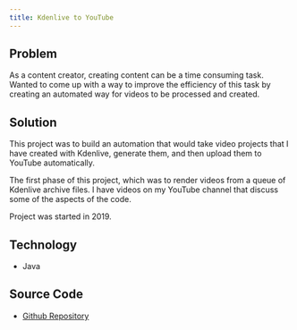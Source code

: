 ```yaml
---
title: Kdenlive to YouTube
---
```


## Problem

As a content creator, creating content can be a time consuming task. Wanted to come up with a way 
to improve the efficiency of this task by creating an automated way for videos to be processed 
and created.

## Solution

This project was to build an automation that would take video projects that I have created
with Kdenlive, generate them, and then upload them to YouTube automatically.

The first phase of this project, which was to render videos from a queue of
Kdenlive archive files. I have videos on my YouTube channel that discuss some of the
aspects of the code.

Project was started in 2019.

## Technology

* Java

## Source Code

* <a href="https://github.com/almostengr/kdenlivetoyoutube" target="_blank">Github Repository</a>
